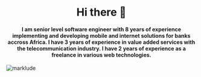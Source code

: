 <h1 align="center">Hi there 👋</h1>
<h4 align="center"> I am senior level software engineer with 8 years of experience implementing and developing mobile and internet solutions for banks accross Africa. I have 3 years of experience in value added services with the telecommunication industry. I have 2 years of experience as a freelance in various web technologies. </h4>

<p align="left"> <img src="https://komarev.com/ghpvc/?username=marklude" alt="marklude" /> </p>

